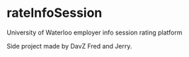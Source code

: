 # rateInfoSession
University of Waterloo employer info session rating platform

Side project made by DavZ Fred and Jerry.
